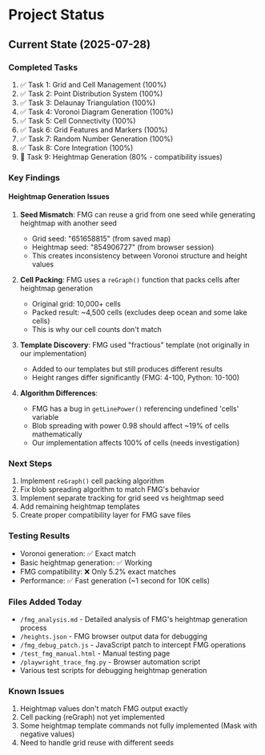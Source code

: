 # Project Status

## Current State (2025-07-28)

### Completed Tasks
1. ✅ Task 1: Grid and Cell Management (100%)
2. ✅ Task 2: Point Distribution System (100%)
3. ✅ Task 3: Delaunay Triangulation (100%)
4. ✅ Task 4: Voronoi Diagram Generation (100%)
5. ✅ Task 5: Cell Connectivity (100%)
6. ✅ Task 6: Grid Features and Markers (100%)
7. ✅ Task 7: Random Number Generation (100%)
8. ✅ Task 8: Core Integration (100%)
9. 🚧 Task 9: Heightmap Generation (80% - compatibility issues)

### Key Findings

#### Heightmap Generation Issues
1. **Seed Mismatch**: FMG can reuse a grid from one seed while generating heightmap with another seed
   - Grid seed: "651658815" (from saved map)
   - Heightmap seed: "854906727" (from browser session)
   - This creates inconsistency between Voronoi structure and height values

2. **Cell Packing**: FMG uses a `reGraph()` function that packs cells after heightmap generation
   - Original grid: 10,000+ cells
   - Packed result: ~4,500 cells (excludes deep ocean and some lake cells)
   - This is why our cell counts don't match

3. **Template Discovery**: FMG used "fractious" template (not originally in our implementation)
   - Added to our templates but still produces different results
   - Height ranges differ significantly (FMG: 4-100, Python: 10-100)

4. **Algorithm Differences**:
   - FMG has a bug in `getLinePower()` referencing undefined 'cells' variable
   - Blob spreading with power 0.98 should affect ~19% of cells mathematically
   - Our implementation affects 100% of cells (needs investigation)

### Next Steps
1. Implement `reGraph()` cell packing algorithm
2. Fix blob spreading algorithm to match FMG's behavior
3. Implement separate tracking for grid seed vs heightmap seed
4. Add remaining heightmap templates
5. Create proper compatibility layer for FMG save files

### Testing Results
- Voronoi generation: ✅ Exact match
- Basic heightmap generation: ✅ Working
- FMG compatibility: ❌ Only 5.2% exact matches
- Performance: ✅ Fast generation (~1 second for 10K cells)

### Files Added Today
- `/fmg_analysis.md` - Detailed analysis of FMG's heightmap generation process
- `/heights.json` - FMG browser output data for debugging
- `/fmg_debug_patch.js` - JavaScript patch to intercept FMG operations
- `/test_fmg_manual.html` - Manual testing page
- `/playwright_trace_fmg.py` - Browser automation script
- Various test scripts for debugging heightmap generation

### Known Issues
1. Heightmap values don't match FMG output exactly
2. Cell packing (reGraph) not yet implemented
3. Some heightmap template commands not fully implemented (Mask with negative values)
4. Need to handle grid reuse with different seeds